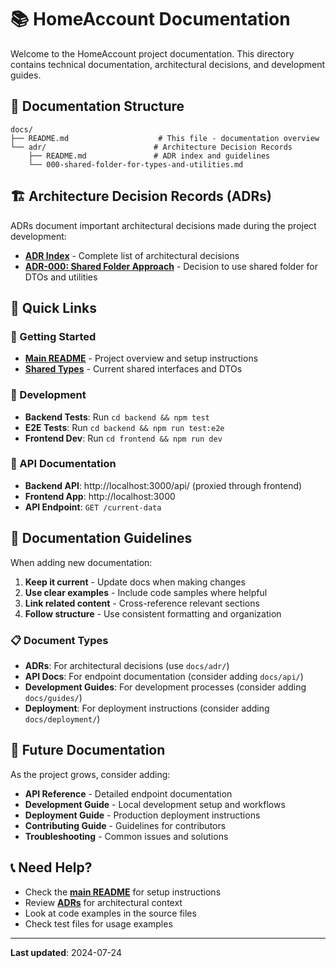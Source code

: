 # 📚 HomeAccount Documentation

Welcome to the HomeAccount project documentation. This directory contains technical documentation, architectural decisions, and development guides.

## 📁 Documentation Structure

```
docs/
├── README.md                    # This file - documentation overview
└── adr/                        # Architecture Decision Records
    ├── README.md               # ADR index and guidelines
    └── 000-shared-folder-for-types-and-utilities.md
```

## 🏗️ Architecture Decision Records (ADRs)

ADRs document important architectural decisions made during the project development:

- **[ADR Index](./adr/README.md)** - Complete list of architectural decisions
- **[ADR-000: Shared Folder Approach](./adr/000-shared-folder-for-types-and-utilities.md)** - Decision to use shared folder for DTOs and utilities

## 📖 Quick Links

### 🚀 Getting Started
- **[Main README](../README.md)** - Project overview and setup instructions
- **[Shared Types](../shared/dto.ts)** - Current shared interfaces and DTOs

### 🧪 Development
- **Backend Tests**: Run `cd backend && npm test`
- **E2E Tests**: Run `cd backend && npm run test:e2e`
- **Frontend Dev**: Run `cd frontend && npm run dev`

### 🔗 API Documentation
- **Backend API**: http://localhost:3000/api/ (proxied through frontend)
- **Frontend App**: http://localhost:3000
- **API Endpoint**: `GET /current-data`

## 📝 Documentation Guidelines

When adding new documentation:

1. **Keep it current** - Update docs when making changes
2. **Use clear examples** - Include code samples where helpful
3. **Link related content** - Cross-reference relevant sections
4. **Follow structure** - Use consistent formatting and organization

### 📋 Document Types

- **ADRs**: For architectural decisions (use `docs/adr/`)
- **API Docs**: For endpoint documentation (consider adding `docs/api/`)
- **Development Guides**: For development processes (consider adding `docs/guides/`)
- **Deployment**: For deployment instructions (consider adding `docs/deployment/`)

## 🔄 Future Documentation

As the project grows, consider adding:

- **API Reference** - Detailed endpoint documentation
- **Development Guide** - Local development setup and workflows
- **Deployment Guide** - Production deployment instructions
- **Contributing Guide** - Guidelines for contributors
- **Troubleshooting** - Common issues and solutions

## 📞 Need Help?

- Check the **[main README](../README.md)** for setup instructions
- Review **[ADRs](./adr/README.md)** for architectural context
- Look at code examples in the source files
- Check test files for usage examples

---

**Last updated**: 2024-07-24 